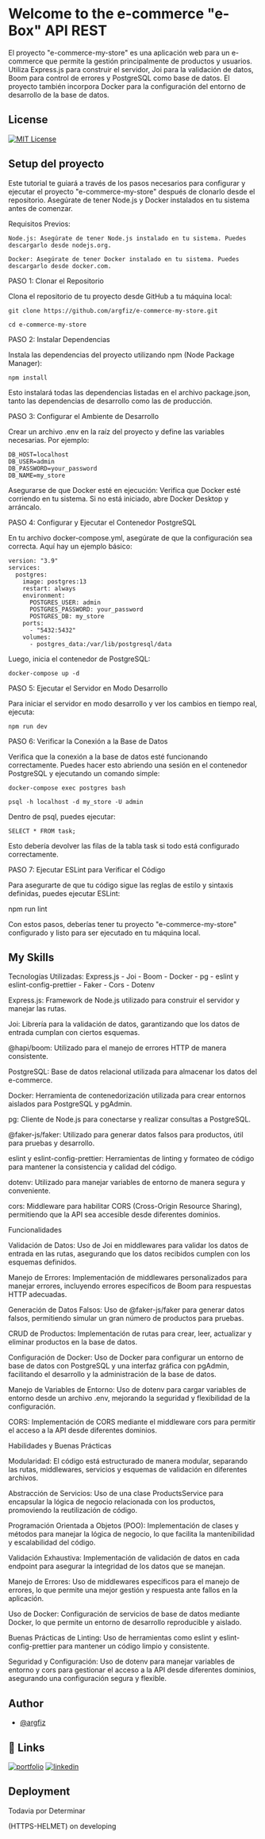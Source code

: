
# Welcome to the e-commerce "e-Box" API REST

El proyecto "e-commerce-my-store" es una aplicación web para un e-commerce que permite la gestión principalmente de productos y usuarios. Utiliza Express.js para construir el servidor, Joi para la validación de datos, Boom para control de errores y PostgreSQL como base de datos. El proyecto también incorpora Docker para la configuración del entorno de desarrollo de la base de datos.


## License


[![MIT License](https://img.shields.io/badge/License-MIT-green.svg)](https://choosealicense.com/licenses/mit/)



## Setup del proyecto

Este tutorial te guiará a través de los pasos necesarios para configurar y ejecutar el proyecto "e-commerce-my-store" después de clonarlo desde el repositorio. Asegúrate de tener Node.js y Docker instalados en tu sistema antes de comenzar.

Requisitos Previos:

    Node.js: Asegúrate de tener Node.js instalado en tu sistema. Puedes descargarlo desde nodejs.org.

    Docker: Asegúrate de tener Docker instalado en tu sistema. Puedes descargarlo desde docker.com.

PASO 1: Clonar el Repositorio

Clona el repositorio de tu proyecto desde GitHub a tu máquina local:

    git clone https://github.com/argfiz/e-commerce-my-store.git

    cd e-commerce-my-store


PASO 2: Instalar Dependencias

Instala las dependencias del proyecto utilizando npm (Node Package Manager):

    npm install

Esto instalará todas las dependencias listadas en el archivo package.json, tanto las dependencias de desarrollo como las de producción.

PASO 3: Configurar el Ambiente de Desarrollo

Crear un archivo .env en la raíz del proyecto y define las variables necesarias. Por ejemplo:

    DB_HOST=localhost
    DB_USER=admin
    DB_PASSWORD=your_password
    DB_NAME=my_store

Asegurarse de que Docker esté en ejecución:
Verifica que Docker esté corriendo en tu sistema. Si no está iniciado, abre Docker Desktop y arráncalo.


PASO 4: Configurar y Ejecutar el Contenedor PostgreSQL

En tu archivo docker-compose.yml, asegúrate de que la configuración sea correcta. Aquí hay un ejemplo básico:

    version: "3.9"
    services:
      postgres:
        image: postgres:13
        restart: always
        environment:
          POSTGRES_USER: admin
          POSTGRES_PASSWORD: your_password
          POSTGRES_DB: my_store
        ports:
          - "5432:5432"
        volumes:
          - postgres_data:/var/lib/postgresql/data


Luego, inicia el contenedor de PostgreSQL:

    docker-compose up -d


PASO 5: Ejecutar el Servidor en Modo Desarrollo

Para iniciar el servidor en modo desarrollo y ver los cambios en tiempo real, ejecuta:

    npm run dev


PASO 6: Verificar la Conexión a la Base de Datos

Verifica que la conexión a la base de datos esté funcionando correctamente. Puedes hacer esto abriendo una sesión en el contenedor PostgreSQL y ejecutando un comando simple:

    docker-compose exec postgres bash

    psql -h localhost -d my_store -U admin

Dentro de psql, puedes ejecutar:

    SELECT * FROM task;

Esto debería devolver las filas de la tabla task si todo está configurado correctamente.


PASO 7: Ejecutar ESLint para Verificar el Código

Para asegurarte de que tu código sigue las reglas de estilo y sintaxis definidas, puedes ejecutar ESLint:

  npm run lint

Con estos pasos, deberías tener tu proyecto "e-commerce-my-store" configurado y listo para ser ejecutado en tu máquina local.


## My Skills
Tecnologías Utilizadas: Express.js - Joi - Boom - Docker - pg - eslint y eslint-config-prettier - Faker - Cors - Dotenv

Express.js: Framework de Node.js utilizado para construir el servidor y manejar las rutas.

Joi: Librería para la validación de datos, garantizando que los datos de entrada cumplan con ciertos esquemas.

@hapi/boom: Utilizado para el manejo de errores HTTP de manera consistente.

PostgreSQL: Base de datos relacional utilizada para almacenar los datos del e-commerce.

Docker: Herramienta de contenedorización utilizada para crear entornos aislados para PostgreSQL y pgAdmin.

pg: Cliente de Node.js para conectarse y realizar consultas a PostgreSQL.

@faker-js/faker: Utilizado para generar datos falsos para productos, útil para pruebas y desarrollo.

eslint y eslint-config-prettier: Herramientas de linting y formateo de código para mantener la consistencia y calidad del código.

dotenv: Utilizado para manejar variables de entorno de manera segura y conveniente.

cors: Middleware para habilitar CORS (Cross-Origin Resource Sharing), permitiendo que la API sea accesible desde diferentes dominios.

Funcionalidades

Validación de Datos: Uso de Joi en middlewares para validar los datos de entrada en las rutas, asegurando que los datos recibidos cumplen con los esquemas definidos.

Manejo de Errores: Implementación de middlewares personalizados para manejar errores, incluyendo errores específicos de Boom para respuestas HTTP adecuadas.

Generación de Datos Falsos: Uso de @faker-js/faker para generar datos falsos, permitiendo simular un gran número de productos para pruebas.

CRUD de Productos: Implementación de rutas para crear, leer, actualizar y eliminar productos en la base de datos.

Configuración de Docker: Uso de Docker para configurar un entorno de base de datos con PostgreSQL y una interfaz gráfica con pgAdmin, facilitando el desarrollo y la administración de la base de datos.

Manejo de Variables de Entorno: Uso de dotenv para cargar variables de entorno desde un archivo .env, mejorando la seguridad y flexibilidad de la configuración.

CORS: Implementación de CORS mediante el middleware cors para permitir el acceso a la API desde diferentes dominios.

Habilidades y Buenas Prácticas

Modularidad: El código está estructurado de manera modular, separando las rutas, middlewares, servicios y esquemas de validación en diferentes archivos.

Abstracción de Servicios: Uso de una clase ProductsService para encapsular la lógica de negocio relacionada con los productos, promoviendo la reutilización de código.

Programación Orientada a Objetos (POO): Implementación de clases y métodos para manejar la lógica de negocio, lo que facilita la mantenibilidad y escalabilidad del código.

Validación Exhaustiva: Implementación de validación de datos en cada endpoint para asegurar la integridad de los datos que se manejan.

Manejo de Errores: Uso de middlewares específicos para el manejo de errores, lo que permite una mejor gestión y respuesta ante fallos en la aplicación.

Uso de Docker: Configuración de servicios de base de datos mediante Docker, lo que permite un entorno de desarrollo reproducible y aislado.

Buenas Prácticas de Linting: Uso de herramientas como eslint y eslint-config-prettier para mantener un código limpio y consistente.

Seguridad y Configuración: Uso de dotenv para manejar variables de entorno y cors para gestionar el acceso a la API desde diferentes dominios, asegurando una configuración segura y flexible.

## Author

- [@argfiz](https://www.github.com/argfiz)


## 🔗 Links
[![portfolio](https://img.shields.io/badge/my_portfolio-000?style=for-the-badge&logo=ko-fi&logoColor=white)](https://argfiz.github.io/cv-francozoqui/)
[![linkedin](https://img.shields.io/badge/linkedin-0A66C2?style=for-the-badge&logo=linkedin&logoColor=white)](https://www.linkedin.com/in/franco-zoqui-35453456/)



## Deployment

Todavia por Determinar

 (HTTPS-HELMET) on developing


